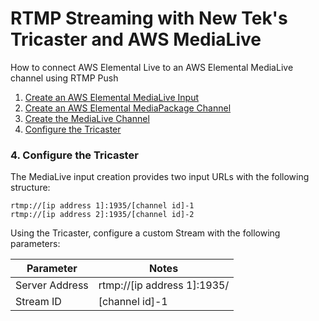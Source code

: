 # RTMP Streaming with New Tek's Tricaster and AWS MediaLive
How to connect AWS Elemental Live to an AWS Elemental MediaLive channel using RTMP Push
1. [Create an AWS Elemental MediaLive Input](#1-create-an-aws-elemental-medialive-input)
2. [Create an AWS Elemental MediaPackage Channel](#2-create-an-aws-elemental-mediapackage-channel)
3. [Create the MediaLive Channel](#3-create-the-medialive-channel)
4. [Configure the Tricaster](#4-configure-the-tricaster)


### 4. Configure the Tricaster
The MediaLive input creation provides two input URLs with the following structure:
```
rtmp://[ip address 1]:1935/[channel id]-1
rtmp://[ip address 2]:1935/[channel id]-2
```
Using the Tricaster, configure a custom Stream with the following parameters:

Parameter | Notes
------------ | -------------
Server Address | rtmp://[ip address 1]:1935/
Stream ID | [channel id]-1
